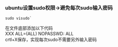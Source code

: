### ubuntu设置sudo权限→避免每次sudo输入密码
    sudo visudo`  
在文件底部添加以下代码  
    XXX ALL=(ALL) NOPASSWD: ALL  
crtl+X保存，实现每次sudo不需要另外输入密码
